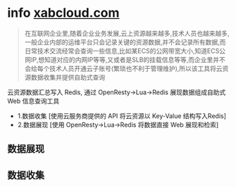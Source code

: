 # info [xabcloud.com](https://xabcloud.com)
>在互联网企业里,随着企业业务发展,云上资源越来越多,技术人员也越来越多,一般企业内部的运维平台只会记录关键的资源数据,并不会记录所有数据,而日常技术交流经常会查询一些信息,比如某ECS的公网带宽大小,知道ECS公网IP,想知道对应的内网IP等等,又或者是SLB的挂载信息等等,而企业里并不会给每个技术人员开通云子账号(繁琐也不利于管理维护),所以该工具将云资源数据收集并提供自助式查询

云资源数据汇总写入 Redis, 通过 OpenResty->Lua->Redis 展现数据组成自助式 Web 信息查询工具

- 1.数据收集 [使用云服务商提供的 API 将云资源以 Key-Value 结构写入Redis]
- 2.数据展现 [使用 OpenResty->Lua->Redis 将数据直接 Web 展现和检索]

## 数据展现

## 数据收集
